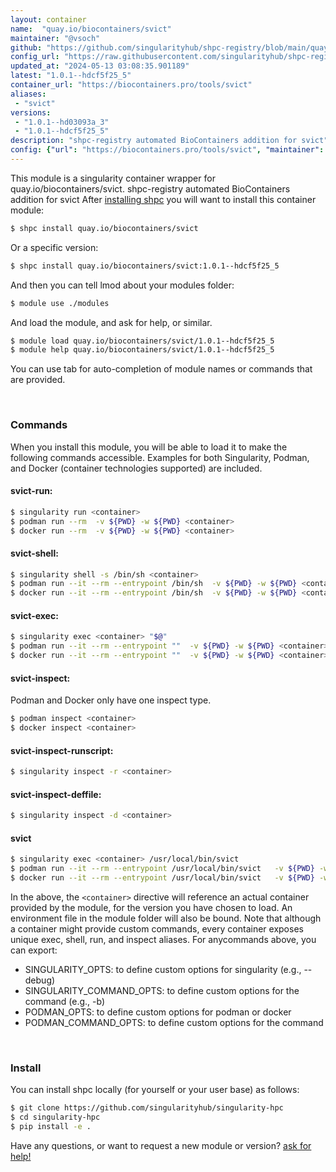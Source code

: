 ```yaml
---
layout: container
name:  "quay.io/biocontainers/svict"
maintainer: "@vsoch"
github: "https://github.com/singularityhub/shpc-registry/blob/main/quay.io/biocontainers/svict/container.yaml"
config_url: "https://raw.githubusercontent.com/singularityhub/shpc-registry/main/quay.io/biocontainers/svict/container.yaml"
updated_at: "2024-05-13 03:08:35.901189"
latest: "1.0.1--hdcf5f25_5"
container_url: "https://biocontainers.pro/tools/svict"
aliases:
 - "svict"
versions:
 - "1.0.1--hd03093a_3"
 - "1.0.1--hdcf5f25_5"
description: "shpc-registry automated BioContainers addition for svict"
config: {"url": "https://biocontainers.pro/tools/svict", "maintainer": "@vsoch", "description": "shpc-registry automated BioContainers addition for svict", "latest": {"1.0.1--hdcf5f25_5": "sha256:ec4b0a49aef6f45b90ae3cd5ca37ab81d2394802b5dee0d681d2f40408b1fe54"}, "tags": {"1.0.1--hd03093a_3": "sha256:d8cb74d96578e959454d209906996bcac2c441f98cf674a2cee5a0f5472743e9", "1.0.1--hdcf5f25_5": "sha256:ec4b0a49aef6f45b90ae3cd5ca37ab81d2394802b5dee0d681d2f40408b1fe54"}, "docker": "quay.io/biocontainers/svict", "aliases": {"svict": "/usr/local/bin/svict"}}
---
```


This module is a singularity container wrapper for quay.io/biocontainers/svict.
shpc-registry automated BioContainers addition for svict
After [installing shpc](#install) you will want to install this container module:


```bash
$ shpc install quay.io/biocontainers/svict
```

Or a specific version:

```bash
$ shpc install quay.io/biocontainers/svict:1.0.1--hdcf5f25_5
```

And then you can tell lmod about your modules folder:

```bash
$ module use ./modules
```

And load the module, and ask for help, or similar.

```bash
$ module load quay.io/biocontainers/svict/1.0.1--hdcf5f25_5
$ module help quay.io/biocontainers/svict/1.0.1--hdcf5f25_5
```

You can use tab for auto-completion of module names or commands that are provided.

<br>

### Commands

When you install this module, you will be able to load it to make the following commands accessible.
Examples for both Singularity, Podman, and Docker (container technologies supported) are included.

#### svict-run:

```bash
$ singularity run <container>
$ podman run --rm  -v ${PWD} -w ${PWD} <container>
$ docker run --rm  -v ${PWD} -w ${PWD} <container>
```

#### svict-shell:

```bash
$ singularity shell -s /bin/sh <container>
$ podman run --it --rm --entrypoint /bin/sh  -v ${PWD} -w ${PWD} <container>
$ docker run --it --rm --entrypoint /bin/sh  -v ${PWD} -w ${PWD} <container>
```

#### svict-exec:

```bash
$ singularity exec <container> "$@"
$ podman run --it --rm --entrypoint ""  -v ${PWD} -w ${PWD} <container> "$@"
$ docker run --it --rm --entrypoint ""  -v ${PWD} -w ${PWD} <container> "$@"
```

#### svict-inspect:

Podman and Docker only have one inspect type.

```bash
$ podman inspect <container>
$ docker inspect <container>
```

#### svict-inspect-runscript:

```bash
$ singularity inspect -r <container>
```

#### svict-inspect-deffile:

```bash
$ singularity inspect -d <container>
```


#### svict

```bash
$ singularity exec <container> /usr/local/bin/svict
$ podman run --it --rm --entrypoint /usr/local/bin/svict   -v ${PWD} -w ${PWD} <container> -c " $@"
$ docker run --it --rm --entrypoint /usr/local/bin/svict   -v ${PWD} -w ${PWD} <container> -c " $@"
```



In the above, the `<container>` directive will reference an actual container provided
by the module, for the version you have chosen to load. An environment file in the
module folder will also be bound. Note that although a container
might provide custom commands, every container exposes unique exec, shell, run, and
inspect aliases. For anycommands above, you can export:

 - SINGULARITY_OPTS: to define custom options for singularity (e.g., --debug)
 - SINGULARITY_COMMAND_OPTS: to define custom options for the command (e.g., -b)
 - PODMAN_OPTS: to define custom options for podman or docker
 - PODMAN_COMMAND_OPTS: to define custom options for the command

<br>

### Install

You can install shpc locally (for yourself or your user base) as follows:

```bash
$ git clone https://github.com/singularityhub/singularity-hpc
$ cd singularity-hpc
$ pip install -e .
```

Have any questions, or want to request a new module or version? [ask for help!](https://github.com/singularityhub/singularity-hpc/issues)